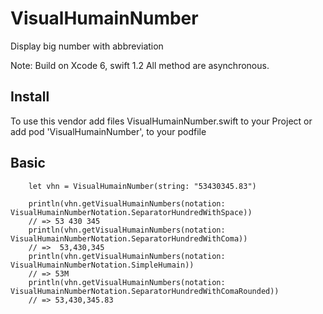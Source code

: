 # VisualHumainNumber
Display big number with abbreviation 

Note: Build on Xcode 6, swift 1.2
All method are asynchronous.

## Install

To use this vendor add files VisualHumainNumber.swift to your Project or add pod 'VisualHumainNumber', to your podfile

## Basic
     
        let vhn = VisualHumainNumber(string: "53430345.83")
        
        println(vhn.getVisualHumainNumbers(notation: VisualHumainNumberNotation.SeparatorHundredWithSpace)) 
        // => 53 430 345
        println(vhn.getVisualHumainNumbers(notation: VisualHumainNumberNotation.SeparatorHundredWithComa)) 
        // =>  53,430,345
        println(vhn.getVisualHumainNumbers(notation: VisualHumainNumberNotation.SimpleHumain)) 
        // => 53M
        println(vhn.getVisualHumainNumbers(notation: VisualHumainNumberNotation.SeparatorHundredWithComaRounded))
        // => 53,430,345.83

        
